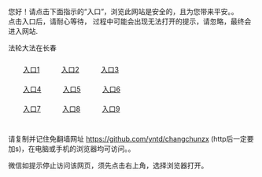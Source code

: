 您好！请点击下面指示的“入口”，浏览此网站是安全的，且为您带来平安。。 <br/>
点击入口后，请耐心等待， 过程中可能会出现无法打开的提示，请忽略，最终会进入网站. </br>

法轮大法在长春<br/>
<div style="padding:10px"><a style="margin:20px" target="_blank" href="https://dctipu8pdxquu.cloudfront.net/2Qpsp?saojuab" id="ccLink1" rel="nofollow">入口1</a> <a target="_blank" style="margin:20px" href="https://d23ynad83rfn92.cloudfront.net/2Qpsp?zqpxunvi" id="ccLink2" rel="nofollow">入口2</a> <a style="margin:20px" target="_blank" href="https://d1p91q0fl6k3j.cloudfront.net/2Qpsp?tppynwoq" id="ccLink3" rel="nofollow">入口3</a></div>

<div style="padding:10px" ><a style="margin:20px" target="_blank" href="https://dctipu8pdxquu.cloudfront.net/2Qpsp?saojuab" id="ccLink4" rel="nofollow">入口4</a> <a style="margin:20px" href="https://d23ynad83rfn92.cloudfront.net/2Qpsp?zqpxunvi" target="_blank" id="ccLink5" rel="nofollow">入口5</a> <a style="margin:20px" href="https://d1p91q0fl6k3j.cloudfront.net/2Qpsp?tppynwoq" target="_blank" id="ccLink6" rel="nofollow">入口6</a></div>

<div style="padding:10px"><a style="margin:20px" target="_blank" href="https://dctipu8pdxquu.cloudfront.net/2Qpsp?saojuab" id="ccLink7" rel="nofollow">入口7</a> <a style="margin:20px" href="https://d23ynad83rfn92.cloudfront.net/2Qpsp?zqpxunvi" target="_blank" id="ccLink8" rel="nofollow">入口8</a> <a style="margin:20px" target="_blank" href="https://d1p91q0fl6k3j.cloudfront.net/2Qpsp?tppynwoq" id="ccLink9" rel="nofollow">入口9</a></div>

<br/>



请复制并记住免翻墙网址 https://github.com/yntd/changchunzx (http后一定要加s)，在电脑或手机的浏览器均可访问。。<br/>

微信如提示停止访问该网页，须先点击右上角，选择浏览器打开。
